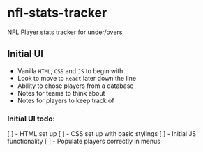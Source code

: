 # nfl-stats-tracker
NFL Player stats tracker for under/overs


## Initial UI 
- Vanilla ``HTML``, ``CSS`` and ``JS`` to begin with
- Look to move to ``React`` later down the line
- Ability to chose players from a database
- Notes for teams to think about
- Notes for players to keep track of

### Initial UI todo:
[ ] -  HTML set up
[ ] -  CSS set up with basic stylings
[ ] -  Initial JS functionality
[ ] -  Populate players correctly in menus